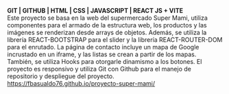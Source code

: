 **GIT | GITHUB | HTML | CSS | JAVASCRIPT | REACT JS + VITE**  
Este proyecto se basa en la web del supermercado Super Mami, utiliza componentes para el armado de la estructura web, los productos y las imágenes se renderizan desde arrays de objetos. Además, se utiliza la librería REACT-BOOTSTRAP para el slider y la librería REACT-ROUTER-DOM para el enrutado. La página de contacto incluye un mapa de Google incrustado en un iframe, y las listas se crean a partir de los mapas. También, se utiliza Hooks para otorgarle dinamismo a los botones. El proyecto es responsivo y utiliza Git con Github para el manejo de repositorio y despliegue del proyecto.  
https://fbasualdo76.github.io/proyecto-super-mami/
